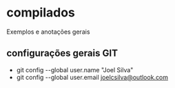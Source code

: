 # compilados

Exemplos e anotações gerais

## configurações gerais GIT
- git config --global user.name "Joel Silva"
- git config --global user.email joelcsilva@outlook.com

[//]: # (teste)
<!-- regular html comment --> 
<!--- special completely ignored comment --> 
